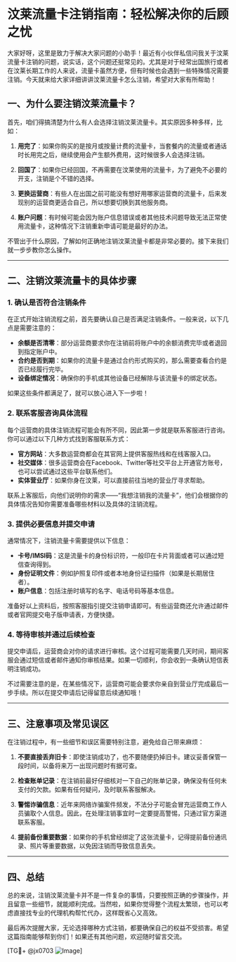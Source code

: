 # 汶莱流量卡注销指南：轻松解决你的后顾之忧

大家好呀，这里是致力于解决大家问题的小助手！最近有小伙伴私信问我关于汶莱流量卡注销的问题，说实话，这个问题还挺常见的。尤其是对于经常出国旅行或者在汶莱长期工作的人来说，流量卡虽然方便，但有时候也会遇到一些特殊情况需要注销。今天就来给大家详细讲讲汶莱流量卡怎么注销，希望对大家有所帮助！

## 一、为什么要注销汶莱流量卡？

首先，咱们得搞清楚为什么有人会选择注销汶莱流量卡。其实原因多种多样，比如：

1. **用完了**：如果你购买的是按月或按量计费的流量卡，当套餐内的流量或者通话时长用完之后，继续使用会产生额外费用，这时候很多人会选择注销。
   
2. **回国了**：如果你已经回国，不再需要在汶莱使用的流量卡，为了避免不必要的开支，注销是个不错的选择。

3. **更换运营商**：有些人在出国之前可能没有想好用哪家运营商的流量卡，后来发现别的运营商更适合自己，所以想要切换到其他服务商。

4. **账户问题**：有时候可能会因为账户信息错误或者其他技术问题导致无法正常使用流量卡，这种情况下注销重新申请可能是最好的办法。

不管出于什么原因，了解如何正确地注销汶莱流量卡都是非常必要的。接下来我们就一步步教你怎么操作。

---

## 二、注销汶莱流量卡的具体步骤

### 1. 确认是否符合注销条件

在正式开始注销流程之前，首先要确认自己是否满足注销条件。一般来说，以下几点是需要注意的：

- **余额是否清零**：部分运营商要求你在注销前将账户中的余额消费完毕或者退回到指定账户中。
- **合约是否到期**：如果你的流量卡是通过合约形式购买的，那么需要查看合约是否已经履行完毕。
- **设备绑定情况**：确保你的手机或其他设备已经解除与该流量卡的绑定状态。

如果这些条件都满足了，就可以放心进入下一步啦！

### 2. 联系客服咨询具体流程

每个运营商的具体注销流程可能会有所不同，因此第一步就是联系客服进行咨询。你可以通过以下几种方式找到客服联系方式：

- **官方网站**：大多数运营商都会在其官网上提供客服热线和在线客服入口。
- **社交媒体**：很多运营商会在Facebook、Twitter等社交平台上开通官方账号，也可以尝试通过这些平台联系他们。
- **实体营业厅**：如果你身在汶莱，可以直接前往当地的营业厅寻求帮助。

联系上客服后，向他们说明你的需求——“我想注销我的流量卡”，他们会根据你的具体情况告知你需要准备哪些材料以及具体的注销流程。

### 3. 提供必要信息并提交申请

通常情况下，注销流量卡需要提供以下信息：

- **卡号/IMSI码**：这是流量卡的身份标识符，一般印在卡片背面或者可以通过短信查询得到。
- **身份证明文件**：例如护照复印件或者本地身份证扫描件（如果是长期居住者）。
- **账户信息**：包括注册时填写的名字、电话号码等基本信息。

准备好以上资料后，按照客服指引提交注销申请即可。有些运营商还允许通过邮件或者官网提交电子版申请表，方便快捷。

### 4. 等待审核并通过后续检查

提交申请后，运营商会对你的请求进行审核。这个过程可能需要几天时间，期间客服会通过短信或者邮件通知你审核结果。如果一切顺利，你会收到一条确认短信表明注销成功。

不过需要注意的是，在某些情况下，运营商可能会要求你亲自到营业厅完成最后一步手续。所以在提交申请后记得留意后续通知哦！

---

## 三、注意事项及常见误区

在注销过程中，有一些细节和误区需要特别注意，避免给自己带来麻烦：

1. **不要直接丢弃旧卡**：即使注销成功了，也不要随便扔掉旧卡。建议妥善保管一段时间，以备将来万一出现问题时有据可查。

2. **检查账单记录**：在注销前最好仔细核对一下自己的账单记录，确保没有任何未支付的欠款。如果有任何疑问，及时联系客服解决。

3. **警惕诈骗信息**：近年来网络诈骗案件频发，不法分子可能会冒充运营商工作人员骗取个人信息。因此，在处理注销事宜时一定要提高警惕，只通过官方渠道联系客服。

4. **提前备份重要数据**：如果你的手机曾经绑定了这张流量卡，记得提前备份通讯录、照片等重要数据，以免因注销而导致信息丢失。

---

## 四、总结

总的来说，注销汶莱流量卡并不是一件复杂的事情，只要按照正确的步骤操作，并且留意一些细节，就能顺利完成。当然啦，如果你觉得整个流程太繁琐，也可以考虑直接找专业的代理机构帮忙代办，这样既省心又高效。

最后再次提醒大家，无论选择哪种方式注销，都要确保自己的权益不受损害。希望这篇指南能够帮到你们！如果还有其他问题，欢迎随时留言交流。

[TG💪+ @jx0703 ![Image](https://github.com/user-attachments/assets/dbca1d08-cadb-493c-b0ec-ad6f7a83f270)]